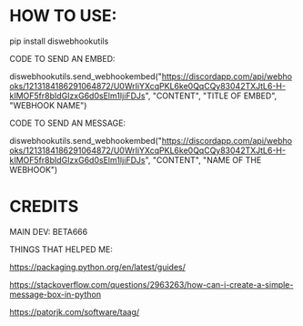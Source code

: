 # HOW TO USE:

pip install diswebhookutils

CODE TO SEND AN EMBED:

diswebhookutils.send_webhookembed("https://discordapp.com/api/webhooks/1213184186291064872/U0WrIiYXcqPKL6ke0QqCQy83042TXJtL6-H-kIMOF5fr8bIdGIzxG6d0sElm1IjiFDJs", "CONTENT", "TITLE OF EMBED", "WEBHOOK NAME")

CODE TO SEND AN MESSAGE:

diswebhookutils.send_webhookembed("https://discordapp.com/api/webhooks/1213184186291064872/U0WrIiYXcqPKL6ke0QqCQy83042TXJtL6-H-kIMOF5fr8bIdGIzxG6d0sElm1IjiFDJs", "CONTENT", "NAME OF THE WEBHOOK")

# CREDITS

MAIN DEV: BETA666

THINGS THAT HELPED ME:

https://packaging.python.org/en/latest/guides/

https://stackoverflow.com/questions/2963263/how-can-i-create-a-simple-message-box-in-python

https://patorjk.com/software/taag/
